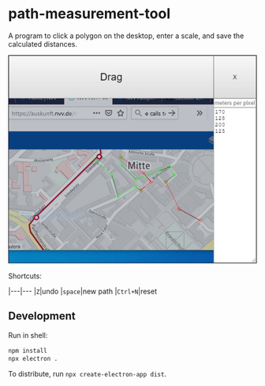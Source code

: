 # path-measurement-tool

A program to click a polygon on the desktop, enter a scale, and save the calculated distances.

![screenshot](./screenshot.jpg)

Shortcuts:

|---|---
|`Z`|undo
|`space`|new path
|`Ctrl+N`|reset

## Development

Run in shell:

```sh
npm install
npx electron .
```

To distribute, run `npx create-electron-app dist`.

